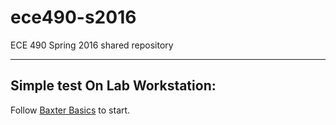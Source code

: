 # ece490-s2016
ECE 490 Spring 2016 shared repository

-----------------------------------------
Simple test On Lab Workstation:
-----------------------------------------
Follow [Baxter Basics](https://github.com/duke-iml/ece490-s2016/wiki/Baxter-Basics) to start.

